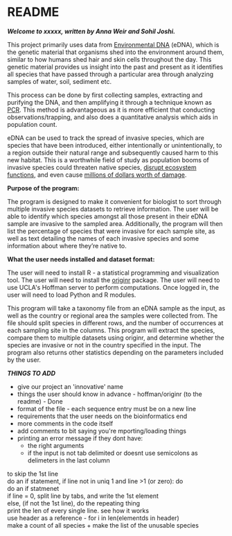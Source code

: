 # README

***Welcome to xxxxx, written by Anna Weir and Sohil Joshi.***

This project primarily uses data from [Environmental DNA](https://www.sciencedirect.com/science/article/pii/S0006320714004443) (eDNA), which is the genetic material that organisms shed into the environment around them, similar to how humans shed hair and skin cells throughout the day. This genetic material provides us insight into the past and present as it identifies all species that have passed through a particular area through analyzing samples of water, soil, sediment etc.   

This process can be done by first collecting samples, extracting and purifying the DNA, and then amplifying it through a technique known as [PCR](https://www.yourgenome.org/facts/what-is-pcr-polymerase-chain-reaction). This method is advantageous as it is more efficient that conducting observations/trapping, and also does a quantitative analysis which aids in population count.   

eDNA can be used to track the spread of invasive species, which are species that have been introduced, either intentionally or unintentionally, to a region outside their natural range and subsequently caused harm to this new habitat. This is a worthwhile field of study as population booms of invasive species could threaten native species, [disrupt ecosystem functions](https://www.environmentalscience.org/invasive-species), and even cause [millions of dollars worth of damage](https://2001-2009.state.gov/g/oes/ocns/inv/cs/2304.htm).   

**Purpose of the program:**

The program is designed to make it convenient for biologist to sort through multiple invasive species datasets to retrieve information. The user will be able to identify which species amongst all those present in their eDNA sample are invasive to the sampled area. Additionally, the program will then list the percentage of species that were invasive for each sample site, as well as text detailing the names of each invasive species and some information about where they’re native to. 

**What the user needs installed and dataset format:**

The user will need to install R - a statistical programming and visualization tool. The user will need to install the [originr](https://github.com/ropensci/originr) package. The user will need to use UCLA's Hoffman server to perform computations. Once logged in, the user will need to load Python and R modules. 

This program will take a taxonomy file from an eDNA sample as the input, as well as the country or regional area the samples were collected from. The file should split species in different rows, and the number of occurrences at each sampling site in the columns. This program will extract the species, compare them to multiple datasets using originr, and determine whether the species are invasive or not in the country specified in the input. The program also returns other statistics depending on the parameters included by the user.

***THINGS TO ADD***
  - give our project an 'innovative' name 
  - things the user should know in advance - hoffman/originr (to the readme) - Done
  - format of the file - each sequence entry must be on a new line   
  - requirements that the user needs on the bioinformatics end   
  - more comments in the code itself   
  - add comments to bit saying you're mporting/loading things   
  - printing an error message if they dont have:
    - the right arguments   
    - if the input is not tab delimited or doesnt use semicolons as delimeters in the last column
    
to skip the 1st line  
do an if statement, if line not in uniq 1 and line >1 (or zero): do   
do an if statmenet   
if line = 0, split line by tabs, and write the 1st element   
else, (if not the 1st line), do the repeating thing    
print the len of every single line. see how it works   
use header as a reference - for i in len(elementds in header)   
make a count of all species  + make the list of the unusable species
